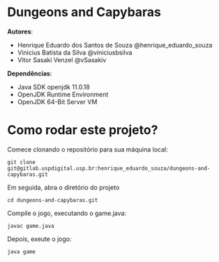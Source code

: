# Dungeons and Capybaras

**Autores**:
- Henrique Eduardo dos Santos de Souza @henrique_eduardo_souza
- Vinicius Batista da Silva @viniciusbsilva
- Vitor Sasaki Venzel @vSasakiv

**Dependências**:
- Java SDK openjdk 11.0.18
- OpenJDK Runtime Environment
- OpenJDK 64-Bit Server VM

# Como rodar este projeto?

Comece clonando o repositório para sua máquina local:
```
git clone git@gitlab.uspdigital.usp.br:henrique_eduardo_souza/dungeons-and-capybaras.git
```

Em seguida, abra o diretório do projeto
```
cd dungeons-and-capybaras.git
```

Compile o jogo, executando o game.java:
```
javac game.java
```

Depois, exeute o jogo:
```
java game
```